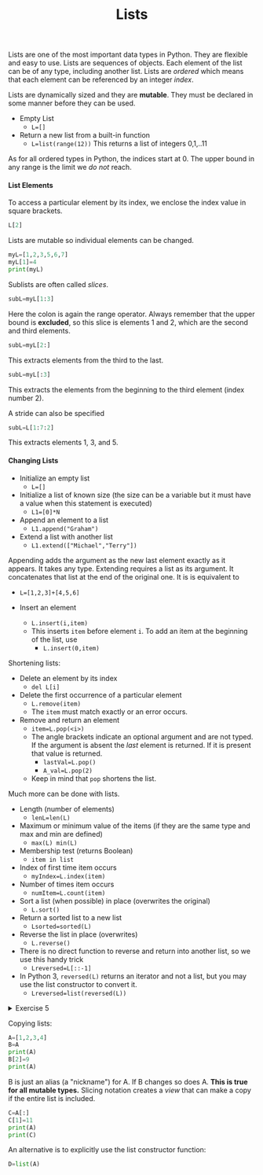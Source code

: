 ﻿---
title: Lists
toc: true
type: book
draft: false
weight: 32
---

Lists are one of the most important data types in Python.  They are flexible and easy to use. Lists are sequences of objects.  Each element of the list can be of any type, including another list.  Lists are _ordered_ which means that each element can be referenced by an integer _index_.

Lists are dynamically sized and they are __mutable__.  They must be declared in some manner before they can be used.

* Empty List
  * `L=[]`
* Return a new list from a built-in function
  * `L=list(range(12))`
    This returns a list of integers 0,1,..11

As for all ordered types in Python, the indices start at 0.  The upper bound in any range is the limit we _do not_ reach.

#### List Elements

To access a particular element by its index, we enclose the index value in square brackets.

```python
L[2]
```

Lists are mutable so individual elements can be changed.

```python
myL=[1,2,3,5,6,7]
myL[1]=4
print(myL)
```

Sublists are often called _slices_.

```python
subL=myL[1:3]
```

Here the colon is again the range operator.  Always remember that the upper bound is **excluded**, so this slice is elements 1 and 2, which are the second and third elements.

```python
subL=myL[2:]
```
This extracts elements from the third to the last.

```python
subL=myL[:3]
```
This extracts the elements from the beginning to the third element (index number 2).

A stride can also be specified

```python
subL=L[1:7:2]
```
This extracts elements 1, 3, and 5.

#### Changing Lists

* Initialize an empty list
  * `L=[]`
* Initialize a list of known size (the size can be a variable but it must have a value when this statement is executed)
  * `L1=[0]*N`
* Append an element to a list
  * `L1.append("Graham")`
* Extend a list with another list
  * `L1.extend(["Michael","Terry"])`

Appending adds the argument as the new last element exactly as it appears. It takes any type.  Extending requires a list as its argument.  It concatenates that list at the end of the original one.  It is is equivalent to
  * `L=[1,2,3]+[4,5,6]`

* Insert an element
  * `L.insert(i,item)`
  * This inserts `item` before element `i`. To add an item at the beginning of the list, use
    * `L.insert(0,item)`

Shortening lists:

* Delete an element by its index
  * `del L[i]`
* Delete the first occurrence of a particular element
  * `L.remove(item)`
  * The `item` must match exactly or an error occurs.
* Remove and return an element
  * `item=L.pop(<i>)`
  * The angle brackets indicate an optional argument and are not typed.  If the argument is absent the _last_ element is returned.  If it is present that value is returned.
    * `lastVal=L.pop()`
    * `A_val=L.pop(2)`
  * Keep in mind that `pop` shortens the list.

Much more can be done with lists.

* Length (number of elements)
  * `lenL=len(L)`
* Maximum or minimum value of the items (if they are the same type and max and min are defined)
  * `max(L) min(L)`
* Membership test (returns Boolean)
  * `item in list`
* Index of first time item occurs
  * `myIndex=L.index(item)`
* Number of times item occurs
  * `numItem=L.count(item)`
* Sort a list (when possible) in place (overwrites the original)
  * `L.sort()`
* Return a sorted list to a new list
  * `Lsorted=sorted(L)`
* Reverse the list in place (overwrites)
  * `L.reverse()`
* There is no direct function to reverse and return into another list, so we use this handy trick
  * `Lreversed=L[::-1]`
* In Python 3, `reversed(L)` returns an iterator and not a list, but you may use the list constructor to convert it.
  * `Lreversed=list(reversed(L))`

<details>
<summary>Exercise 5</summary>

Type

```python
numList=list(range(10))
```

Print the length of the list.
Change the fourth element to 11.
Extend the list with L=[20,30,40]
Print the index of the item 9
Remove that item from the list.
Print the current length of the list.
Sort the list and then reverse the sorted version.
</details>

Copying lists:

```python
A=[1,2,3,4]
B=A
print(A)
B[2]=9
print(A)
```

B is just an alias (a "nickname") for A.  If B changes so does A.  __This is true for all mutable types.__ Slicing notation creates a _view_ that can make a copy if the entire list is included.

```python
C=A[:]
C[1]=11
print(A)
print(C)
```

An alternative is to explicitly use the list constructor function:

```python
D=list(A)
```
